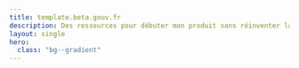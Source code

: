 ```yaml
---
title: template.beta.gouv.fr
description: Des ressources pour débuter mon produit sans réinventer la roue
layout: single
hero:
  class: "bg--gradient"
---
```

